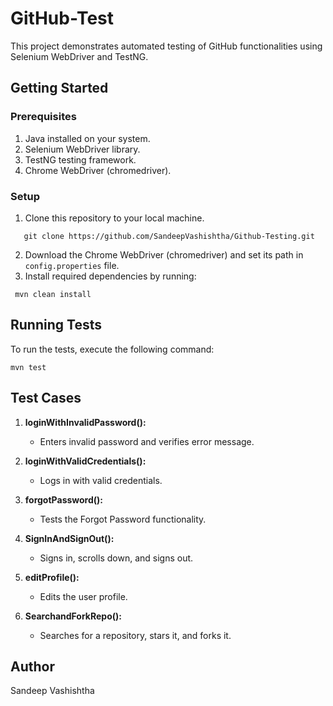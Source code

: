 # GitHub-Test

This project demonstrates automated testing of GitHub functionalities using Selenium WebDriver and TestNG.

## Getting Started

### Prerequisites

1. Java installed on your system.
2. Selenium WebDriver library.
3. TestNG testing framework.
4. Chrome WebDriver (chromedriver).

### Setup

1. Clone this repository to your local machine.
```
   git clone https://github.com/SandeepVashishtha/Github-Testing.git
```
2. Download the Chrome WebDriver (chromedriver) and set its path in `config.properties` file.
3. Install required dependencies by running:

```
 mvn clean install
```

## Running Tests

To run the tests, execute the following command:

```
mvn test
```

## Test Cases

1. **loginWithInvalidPassword():**
   - Enters invalid password and verifies error message.

2. **loginWithValidCredentials():**
   - Logs in with valid credentials.

3. **forgotPassword():**
   - Tests the Forgot Password functionality.

4. **SignInAndSignOut():**
   - Signs in, scrolls down, and signs out.

5. **editProfile():**
   - Edits the user profile.

6. **SearchandForkRepo():**
   - Searches for a repository, stars it, and forks it.

## Author

Sandeep Vashishtha
